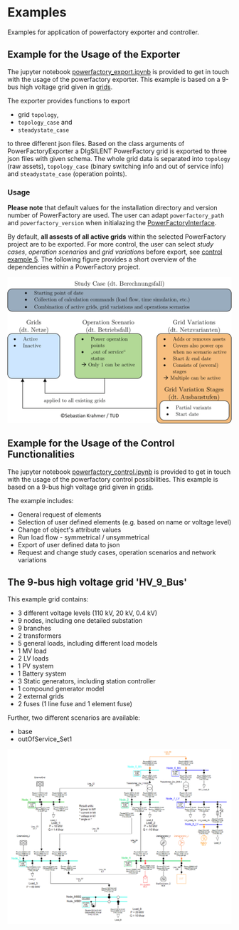 # Examples

Examples for application of powerfactory exporter and controller.

## Example for the Usage of the Exporter

The jupyter notebook [powerfactory_export.ipynb](powerfactory_export.ipynb) is provided to get in touch with the usage of the powerfactory exporter.
This example is based on a 9-bus high voltage grid given in [grids][link_to_example_grids].

The exporter provides functions to export

+ grid `topology`,
+ `topology_case` and
+ `steadystate_case`

to three different json files.
Based on the class arguments of PowerFactoryExporter a DIgSILENT PowerFactory grid is exported to three json files with given schema. The whole grid data is separated into `topology` (raw assets), `topology_case` (binary switching info and out of service info) and `steadystate_case` (operation points).

### Usage

**Please note** that default values for the installation directory and version number of PowerFactory are used.
The user can adapt `powerfactory_path` and `powerfactory_version` when initialazing the [PowerFactoryInterface][link_to_interface].

By default, **all assests of all active grids** within the selected PowerFactory project are to be exported. 
For more control, the user can select _study cases_, _operation scenarios_ and _grid variations_ before export, see [control example 5](powerfactory_control.ipynb).
The following figure provides a short overview of the dependencies within a PowerFactory project.

![PowerFactory_StudyCase_Dependencies](./PowerFactory_StudyCase_Dependencies.png)

## Example for the Usage of the Control Functionalities

The jupyter notebook [powerfactory_control.ipynb](powerfactory_control.ipynb) is provided to get in touch with the usage of the powerfactory control possibilities.
This example is based on a 9-bus high voltage grid given in [grids][link_to_example_grids].

The example includes:

+ General request of elements
+ Selection of user defined elements (e.g. based on name or voltage level)
+ Change of object's attribute values
+ Run load flow - symmetrical / unsymmetrical
+ Export of user defined data to json
+ Request and change study cases, operation scenarios and network variations

## The 9-bus high voltage grid 'HV_9_Bus'

This example grid contains:

+ 3 different voltage levels (110 kV, 20 kV, 0.4 kV)
+ 9 nodes, including one detailed substation
+ 9 branches
+ 2 transformers
+ 5 general loads, including different load models
+ 1 MV load
+ 2 LV loads
+ 1 PV system
+ 1 Battery system
+ 3 Static generators, including station controller
+ 1 compound generator model
+ 2 external grids
+ 2 fuses (1 line fuse and 1 element fuse)

Further, two different scenarios are available:

+ base
+ outOfService_Set1

![HV_9_Bus grid](./grids/HV_9_Bus.png)

[link_to_example_grids]: ./grids
[link_to_interface]: ../powerfactory_tools/interface.py
